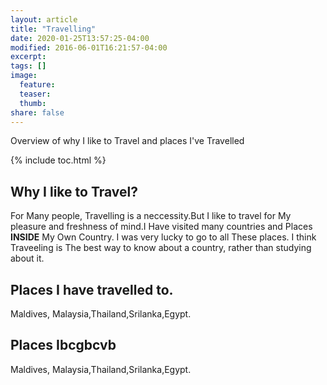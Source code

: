 ```yaml
---
layout: article
title: "Travelling"
date: 2020-01-25T13:57:25-04:00
modified: 2016-06-01T16:21:57-04:00
excerpt:
tags: []
image:
  feature:
  teaser:
  thumb:
share: false
---
```


Overview of why I like to Travel and places I've Travelled

{% include toc.html %}


## Why I like to Travel?

For Many people, Travelling is a neccessity.But I like to travel for My pleasure and freshness of mind.I Have visited many countries and Places **INSIDE** My Own Country. I was very lucky to go to all These places. I think Traveeling is The best way to know about a country, rather than studying about it.

## Places I have travelled to.
Maldives, Malaysia,Thailand,Srilanka,Egypt.

## Places Ibcgbcvb
Maldives, Malaysia,Thailand,Srilanka,Egypt.
